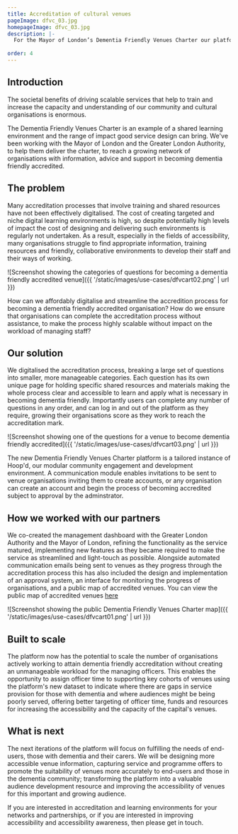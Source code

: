 ```yaml
---
title: Accreditation of cultural venues
pageImage: dfvc_03.jpg
homepageImage: dfvc_03.jpg
description: |-
  For the Mayor of London’s Dementia Friendly Venues Charter our platform Hoop'd delivers a self-service platform for venues and organisations to achieve accreditation and a secure environment for the Greater London Authority to administrate the charter.
 
order: 4
---
```


Introduction
-----------------------------------------------------------------------------------------------------
The societal benefits of driving scalable services that help to train and increase the capacity and understanding of our community and cultural organisations is enormous.  

The Dementia Friendly Venues Charter is an example of a shared learning environment and the range of impact good service design can bring. We've been working with the Mayor of London and the Greater London Authority, to help them deliver the charter, to reach a growing network of organisations with information, advice and support in becoming dementia friendly accredited. 

The problem
-----------------------------------------------------------------------------------------------------

Many accreditation processes that involve training and shared resources have not been effectively digitalised. The cost of creating targeted and niche digital learning environments is high, so despite potentially high levels of impact the cost of designing and delivering such environments is regularly not undertaken. As a result, especially in the fields of accessibility, many organisations struggle to find appropriate information, training resources and friendly, collaborative environments to develop their staff and their ways of working. 

![Screenshot showing the categories of questions for becoming a dementia friendly accredited venue]({{ '/static/images/use-cases/dfvcart02.png' | url }})

How can we affordably digitalise and streamline the accredition process for becoming a dementia friendly accredited organisation? How do we ensure that organisations can complete the accreditation process without assistance, to make the process highly scalable without impact on the workload of managing staff? 

Our solution 
-----------------------------------------------------------------------------------------------------

We digitalised the accreditation process, breaking a large set of questions into smaller, more manageable categories. Each question has its own unique page for holding specific shared resources and materials making the whole process clear and accessible to learn and apply what is necessary in becoming dementia friendly. Importantly users can complete any number of questions in any order, and can log in and out of the platform as they require, growing their organisations score as they work to reach the accreditation mark. 

![Screenshot showing one of the questions for a venue to become dementia friendly accredited]({{ '/static/images/use-cases/dfvcart03.png' | url }})

The new Dementia Friendly Venues Charter platform is a tailored instance of Hoop'd, our modular community engagement and development environment. A communication module enables invitations to be sent to venue organisations inviting them to create accounts, or any organisation can create an account and begin the process of becoming accredited subject to approval by the adminstrator.  

How we worked with our partners
-----------------------------------------------------------------------------------------------------

We co-created the management dashboard with the Greater London Authority and the Mayor of London, refining the functionality as the service matured, implementing new features as they became required to make the service as streamlined and light-touch as possible. Alongside automated communication emails being sent to venues as they progress through the accreditation process this has also included the design and implementation of an approval system, an interface for monitoring the progress of organisations, and a public map of accredited venues. You can view the public map of accredited venues [here](https://dfvc.hoopd.co.uk/venue-list/)

![Screenshot showing the public Dementia Friendly Venues Charter map]({{ '/static/images/use-cases/dfvcart01.png' | url }})

Built to scale
-----------------------------------------------------------------------------------------------------
The platform now has the potential to scale the number of organisations actively working to attain dementia friendly accreditation without creating an unmanageable workload for the managing officers. This enables the opportunity to assign officer time to supporting key cohorts of venues using the platform's new dataset to indicate where there are gaps in service provision for those with dementia and where audiences might be being poorly served, offering better targeting of officer time, funds and resources for increasing the accessibility and the capacity of the capital's venues. 

What is next
-----------------------------------------------------------------------------------------------------
The next iterations of the platform will focus on fulfilling the needs of end-users, those with dementia and their carers. We will be designing more accessible venue information, capturing service and programme offers to promote the suitability of venues more accurately to end-users and those in the dementia community; transforming the platform into a valuable audience development resource and improving the accessibility of venues for this important and growing audience. 

If you are interested in accreditation and learning environments for your networks and partnerships, or if you are interested in improving accessibility and accessibility awareness, then please get in touch.
